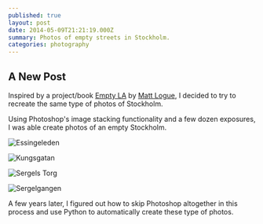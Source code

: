 ```yaml
---
published: true
layout: post
date: 2014-05-09T21:21:19.000Z
summary: Photos of empty streets in Stockholm.
categories: photography
---
```


## A New Post

Inspired by a project/book [Empty LA](http://mlogue.com/p586914549) by [Matt Logue](http://mlogue.com/), I decided to try to recreate the same type of photos of Stockholm. 

Using Photoshop's image stacking functionality and a few dozen exposures, I was able create photos of an empty Stockholm.

![Essingeleden](/https://cloud.githubusercontent.com/assets/12212438/7552069/83adbab0-f65e-11e4-9106-93c74d1cdcfe.jpg)

![Kungsgatan](/https://cloud.githubusercontent.com/assets/12212438/7552067/83a8c38e-f65e-11e4-9167-5a6dd38c5933.jpg)

![Sergels Torg](/https://cloud.githubusercontent.com/assets/12212438/7552066/83a6ed16-f65e-11e4-921e-95a0e065d48f.jpg)

![Sergelgangen](/https://cloud.githubusercontent.com/assets/12212438/7552068/83ab4ec4-f65e-11e4-9937-e337400db769.jpg)

A few years later, I figured out how to skip Photoshop altogether in this process and use Python to automatically create these type of photos.
